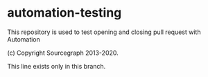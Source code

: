 # automation-testing
This repository is used to test opening and closing pull request with Automation

(c) Copyright Sourcegraph 2013-2020.

This line exists only in this branch.
